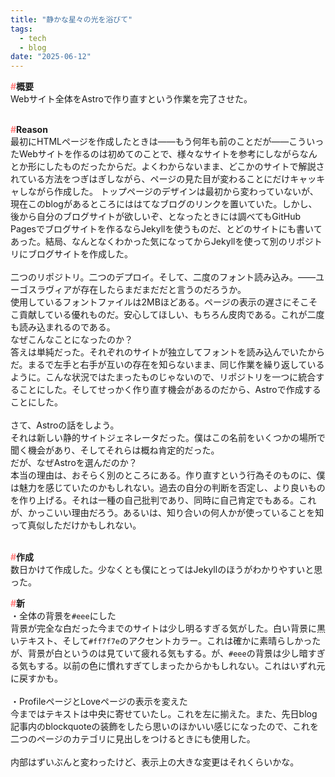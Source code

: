 ```yaml
---
title: "静かな星々の光を浴びて"
tags:
  - tech
  - blog
date: "2025-06-12"
---
```

**<font color="#ff7f7e">#</font>概要**<br>
Webサイト全体をAstroで作り直すという作業を完了させた。<br><br>

<!--more-->

**<font color="#ff7f7e">#</font>Reason**<br>
最初にHTMLページを作成したときは――もう何年も前のことだが――こういったWebサイトを作るのは初めてのことで、様々なサイトを参考にしながらなんとか形にしたものだったからだ。よくわからないまま、どこかのサイトで解説されている方法をつぎはぎしながら、ページの見た目が変わることにだけキャッキャしながら作成した。
トップページのデザインは最初から変わっていないが、現在このblogがあるところにははてなブログのリンクを置いていた。しかし、後から自分のブログサイトが欲しいぞ、となったときには調べてもGitHub Pagesでブログサイトを作るならJekyllを使うものだ、とどのサイトにも書いてあった。結局、なんとなくわかった気になってからJekyllを使って別のリポジトリにブログサイトを作成した。<br>
<br>
二つのリポジトリ。二つのデプロイ。そして、二度のフォント読み込み。――ユーゴスラヴィアが存在したらまだまだだと言うのだろうか。<br>
使用しているフォントファイルは2MBほどある。ページの表示の遅さにそこそこ貢献している優れものだ。安心してほしい、もちろん皮肉である。これが二度も読み込まれるのである。<br>
なぜこんなことになったのか？<br>
答えは単純だった。それぞれのサイトが独立してフォントを読み込んでいたからだ。まるで左手と右手が互いの存在を知らないまま、同じ作業を繰り返しているように。こんな状況ではたまったものじゃないので、リポジトリを一つに統合することにした。そしてせっかく作り直す機会があるのだから、Astroで作成することにした。<br>
<br>
さて、Astroの話をしよう。<br>
それは新しい静的サイトジェネレータだった。僕はこの名前をいくつかの場所で聞く機会があり、そしてそれらは概ね肯定的だった。<br>
だが、なぜAstroを選んだのか？<br>
本当の理由は、おそらく別のところにある。作り直すという行為そのものに、僕は魅力を感じていたのかもしれない。過去の自分の判断を否定し、より良いものを作り上げる。それは一種の自己批判であり、同時に自己肯定でもある。これが、かっこいい理由だろう。あるいは、知り合いの何人かが使っていることを知って真似しただけかもしれない。<br><br>

**<font color="#ff7f7e">#</font>作成**<br>
数日かけて作成した。少なくとも僕にとってはJekyllのほうがわかりやすいと思った。<br>

**<font color="#ff7f7e">#</font>新**<br>
・全体の背景を`#eee`にした<br>
背景が完全な白だった今までのサイトは少し明るすぎる気がした。白い背景に黒いテキスト、そして`#ff7f7e`のアクセントカラー。これは確かに素晴らしかったが、背景が白というのは見ていて疲れる気もする。が、`#eee`の背景は少し暗すぎる気もする。以前の色に慣れすぎてしまったからかもしれない。これはいずれ元に戻すかも。<br>
<br>
・ProfileページとLoveページの表示を変えた<br>
今まではテキストは中央に寄せていたし。これを左に揃えた。また、先日blog記事内のblockquoteの装飾をしたら思いのほかいい感じになったので、これを二つのページのカテゴリに見出しをつけるときにも使用した。<br>
<br>
内部はずいぶんと変わったけど、表示上の大きな変更はそれくらいかな。